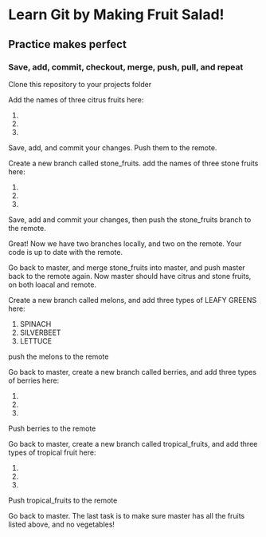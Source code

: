 # Learn Git by Making Fruit Salad!
## Practice makes perfect
### Save, add, commit, checkout, merge, push, pull, and repeat


Clone this repository to your projects folder


Add the names of three citrus fruits here:

1.
2.
3. 


Save, add, and commit your changes. Push them to the remote.


Create a new branch called stone_fruits.
add the names of three stone fruits here:

1.
2.
3.


Save, add and commit your changes, then push the stone_fruits branch to the remote. 


Great! Now we have two branches locally, and two on the remote. Your code is up to date with the remote.


Go back to master, and merge stone_fruits into master, and push master back to the remote again. Now master should have citrus and stone fruits, on both loacal and remote.


Create a new branch called melons, and add three types of LEAFY GREENS here:

1. SPINACH
2. SILVERBEET
3. LETTUCE


push the melons to the remote


Go back to master, create a new branch called berries, and add three types of berries here:

1.
2.
3.


Push berries to the remote


Go back to master, create a new branch called tropical_fruits, and add three types of tropical fruit here:

1.
2.
3.


Push tropical_fruits to the remote


Go back to master. The last task is to make sure master has all the fruits listed above, and no vegetables!









